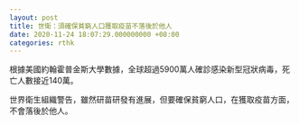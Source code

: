 ```yaml
---
layout: post
title: 世衛：須確保貧窮人口獲取疫苗不落後於他人
date: 2020-11-24 18:07:29.000000000 +08:00
categories: rthk
---
```


根據美國約翰霍普金斯大學數據，全球超過5900萬人確診感染新型冠狀病毒，死亡人數接近140萬。

世界衛生組織警告，雖然研苗研發有進展，但要確保貧窮人口，在獲取疫苗方面，不會落後於他人。
